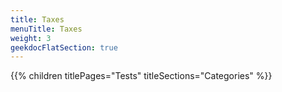 ```yaml
---
title: Taxes
menuTitle: Taxes
weight: 3 
geekdocFlatSection: true
---
```


{{% children titlePages="Tests" titleSections="Categories" %}}
